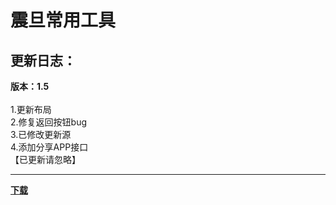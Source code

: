 # 震旦常用工具
## 更新日志：
**版本：1.5**<br>
<br>
1.更新布局<br>
2.修复返回按钮bug<br>
3.已修改更新源<br>
4.添加分享APP接口<br>
【已更新请忽略】
<br>
****
**[下载](https://github.com/letian14/Zone/raw/master/震旦常用工具_1.5.apk)**
